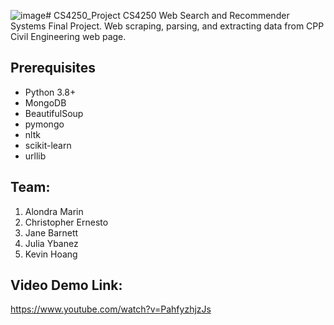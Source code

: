 ![image](https://github.com/ybanez330/CS4250_Project/assets/98442235/46a035e6-b4a2-4dfb-bd43-84abe2836dfe)# CS4250_Project
CS4250 Web Search and Recommender Systems Final Project. Web scraping, parsing, and extracting data from CPP Civil Engineering web page.

## Prerequisites
- Python 3.8+
- MongoDB
- BeautifulSoup
- pymongo
- nltk
- scikit-learn
- urllib

## Team:
1. Alondra Marin
2. Christopher Ernesto
3. Jane Barnett
4. Julia Ybanez
5. Kevin Hoang

## Video Demo Link:
https://www.youtube.com/watch?v=PahfyzhjzJs 
